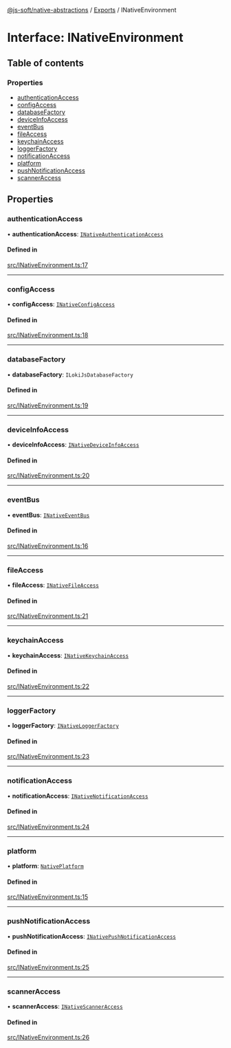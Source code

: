 [@js-soft/native-abstractions](../README.md) / [Exports](../modules.md) / INativeEnvironment

# Interface: INativeEnvironment

## Table of contents

### Properties

- [authenticationAccess](INativeEnvironment.md#authenticationaccess)
- [configAccess](INativeEnvironment.md#configaccess)
- [databaseFactory](INativeEnvironment.md#databasefactory)
- [deviceInfoAccess](INativeEnvironment.md#deviceinfoaccess)
- [eventBus](INativeEnvironment.md#eventbus)
- [fileAccess](INativeEnvironment.md#fileaccess)
- [keychainAccess](INativeEnvironment.md#keychainaccess)
- [loggerFactory](INativeEnvironment.md#loggerfactory)
- [notificationAccess](INativeEnvironment.md#notificationaccess)
- [platform](INativeEnvironment.md#platform)
- [pushNotificationAccess](INativeEnvironment.md#pushnotificationaccess)
- [scannerAccess](INativeEnvironment.md#scanneraccess)

## Properties

### authenticationAccess

• **authenticationAccess**: [`INativeAuthenticationAccess`](INativeAuthenticationAccess.md)

#### Defined in

[src/INativeEnvironment.ts:17](https://github.com/js-soft/ts-native-access/blob/93dbc36/packages/abstractions/src/INativeEnvironment.ts#L17)

___

### configAccess

• **configAccess**: [`INativeConfigAccess`](INativeConfigAccess.md)

#### Defined in

[src/INativeEnvironment.ts:18](https://github.com/js-soft/ts-native-access/blob/93dbc36/packages/abstractions/src/INativeEnvironment.ts#L18)

___

### databaseFactory

• **databaseFactory**: `ILokiJsDatabaseFactory`

#### Defined in

[src/INativeEnvironment.ts:19](https://github.com/js-soft/ts-native-access/blob/93dbc36/packages/abstractions/src/INativeEnvironment.ts#L19)

___

### deviceInfoAccess

• **deviceInfoAccess**: [`INativeDeviceInfoAccess`](INativeDeviceInfoAccess.md)

#### Defined in

[src/INativeEnvironment.ts:20](https://github.com/js-soft/ts-native-access/blob/93dbc36/packages/abstractions/src/INativeEnvironment.ts#L20)

___

### eventBus

• **eventBus**: [`INativeEventBus`](INativeEventBus.md)

#### Defined in

[src/INativeEnvironment.ts:16](https://github.com/js-soft/ts-native-access/blob/93dbc36/packages/abstractions/src/INativeEnvironment.ts#L16)

___

### fileAccess

• **fileAccess**: [`INativeFileAccess`](INativeFileAccess.md)

#### Defined in

[src/INativeEnvironment.ts:21](https://github.com/js-soft/ts-native-access/blob/93dbc36/packages/abstractions/src/INativeEnvironment.ts#L21)

___

### keychainAccess

• **keychainAccess**: [`INativeKeychainAccess`](INativeKeychainAccess.md)

#### Defined in

[src/INativeEnvironment.ts:22](https://github.com/js-soft/ts-native-access/blob/93dbc36/packages/abstractions/src/INativeEnvironment.ts#L22)

___

### loggerFactory

• **loggerFactory**: [`INativeLoggerFactory`](INativeLoggerFactory.md)

#### Defined in

[src/INativeEnvironment.ts:23](https://github.com/js-soft/ts-native-access/blob/93dbc36/packages/abstractions/src/INativeEnvironment.ts#L23)

___

### notificationAccess

• **notificationAccess**: [`INativeNotificationAccess`](INativeNotificationAccess.md)

#### Defined in

[src/INativeEnvironment.ts:24](https://github.com/js-soft/ts-native-access/blob/93dbc36/packages/abstractions/src/INativeEnvironment.ts#L24)

___

### platform

• **platform**: [`NativePlatform`](../enums/NativePlatform.md)

#### Defined in

[src/INativeEnvironment.ts:15](https://github.com/js-soft/ts-native-access/blob/93dbc36/packages/abstractions/src/INativeEnvironment.ts#L15)

___

### pushNotificationAccess

• **pushNotificationAccess**: [`INativePushNotificationAccess`](INativePushNotificationAccess.md)

#### Defined in

[src/INativeEnvironment.ts:25](https://github.com/js-soft/ts-native-access/blob/93dbc36/packages/abstractions/src/INativeEnvironment.ts#L25)

___

### scannerAccess

• **scannerAccess**: [`INativeScannerAccess`](INativeScannerAccess.md)

#### Defined in

[src/INativeEnvironment.ts:26](https://github.com/js-soft/ts-native-access/blob/93dbc36/packages/abstractions/src/INativeEnvironment.ts#L26)
